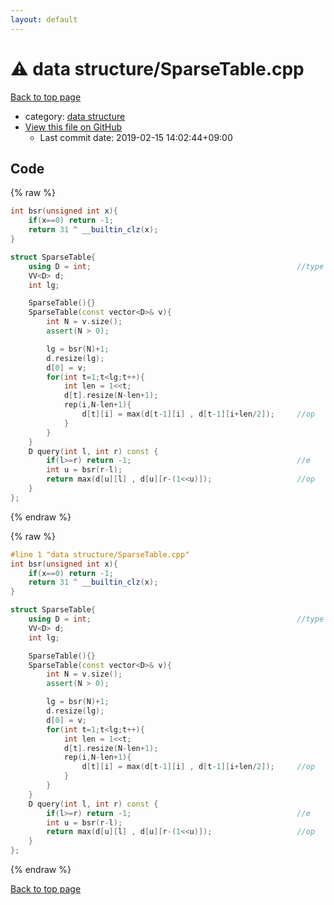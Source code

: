 ```yaml
---
layout: default
---
```


<!-- mathjax config similar to math.stackexchange -->
<script type="text/javascript" async
  src="https://cdnjs.cloudflare.com/ajax/libs/mathjax/2.7.5/MathJax.js?config=TeX-MML-AM_CHTML">
</script>
<script type="text/x-mathjax-config">
  MathJax.Hub.Config({
    TeX: { equationNumbers: { autoNumber: "AMS" }},
    tex2jax: {
      inlineMath: [ ['$','$'] ],
      processEscapes: true
    },
    "HTML-CSS": { matchFontHeight: false },
    displayAlign: "left",
    displayIndent: "2em"
  });
</script>

<script type="text/javascript" src="https://cdnjs.cloudflare.com/ajax/libs/jquery/3.4.1/jquery.min.js"></script>
<script src="https://cdn.jsdelivr.net/npm/jquery-balloon-js@1.1.2/jquery.balloon.min.js" integrity="sha256-ZEYs9VrgAeNuPvs15E39OsyOJaIkXEEt10fzxJ20+2I=" crossorigin="anonymous"></script>
<script type="text/javascript" src="../../assets/js/copy-button.js"></script>
<link rel="stylesheet" href="../../assets/css/copy-button.css" />


# :warning: data structure/SparseTable.cpp

<a href="../../index.html">Back to top page</a>

* category: <a href="../../index.html#37305dfb5e3ae8ec66b10a691aedead8">data structure</a>
* <a href="{{ site.github.repository_url }}/blob/master/data structure/SparseTable.cpp">View this file on GitHub</a>
    - Last commit date: 2019-02-15 14:02:44+09:00




## Code

<a id="unbundled"></a>
{% raw %}
```cpp
int bsr(unsigned int x){
	if(x==0) return -1;
	return 31 ^ __builtin_clz(x);
}

struct SparseTable{
	using D = int;												//type
	VV<D> d;
	int lg;

	SparseTable(){}
	SparseTable(const vector<D>& v){
		int N = v.size();
		assert(N > 0);

		lg = bsr(N)+1;
		d.resize(lg);
		d[0] = v;
		for(int t=1;t<lg;t++){
			int len = 1<<t;
			d[t].resize(N-len+1);
			rep(i,N-len+1){
				d[t][i] = max(d[t-1][i] , d[t-1][i+len/2]);		//op
			}
		}
	}
	D query(int l, int r) const {
		if(l>=r) return -1;										//e
		int u = bsr(r-l);
		return max(d[u][l] , d[u][r-(1<<u)]);					//op
	}
};

```
{% endraw %}

<a id="bundled"></a>
{% raw %}
```cpp
#line 1 "data structure/SparseTable.cpp"
int bsr(unsigned int x){
	if(x==0) return -1;
	return 31 ^ __builtin_clz(x);
}

struct SparseTable{
	using D = int;												//type
	VV<D> d;
	int lg;

	SparseTable(){}
	SparseTable(const vector<D>& v){
		int N = v.size();
		assert(N > 0);

		lg = bsr(N)+1;
		d.resize(lg);
		d[0] = v;
		for(int t=1;t<lg;t++){
			int len = 1<<t;
			d[t].resize(N-len+1);
			rep(i,N-len+1){
				d[t][i] = max(d[t-1][i] , d[t-1][i+len/2]);		//op
			}
		}
	}
	D query(int l, int r) const {
		if(l>=r) return -1;										//e
		int u = bsr(r-l);
		return max(d[u][l] , d[u][r-(1<<u)]);					//op
	}
};

```
{% endraw %}

<a href="../../index.html">Back to top page</a>

